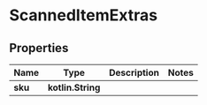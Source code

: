 
# ScannedItemExtras

## Properties
| Name | Type | Description | Notes |
| ------------ | ------------- | ------------- | ------------- |
| **sku** | **kotlin.String** |  |  |



